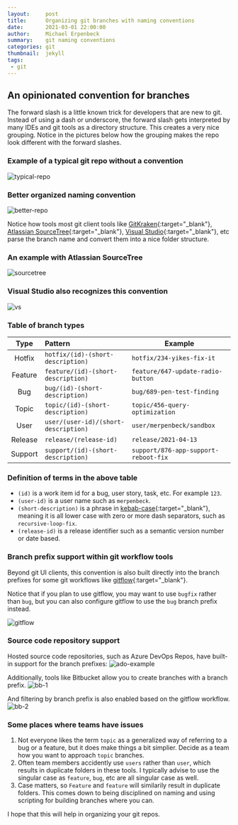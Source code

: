 ```yaml
---
layout:     post
title:      Organizing git branches with naming conventions
date:       2021-03-01 22:00:00
author:     Michael Erpenbeck
summary:    git naming conventions
categories: git
thumbnail:  jekyll
tags:
 - git
---
```


## An opinionated convention for branches

The forward slash is a little known trick for developers that are new to git.  Instead of using a dash or underscore, the forward slash gets interpreted by many IDEs and git tools as a directory structure.  This creates a very nice grouping.  Notice in the pictures below how the grouping makes the repo look different with the forward slashes.

### Example of a typical git repo without a convention

![typical-repo](/assets/2021-03-01-git-naming-conventions/typical-repo.png)

### Better organized naming convention

![better-repo](/assets/2021-03-01-git-naming-conventions/better-repo.png)

Notice how tools most git client tools like [GitKraken](https://www.gitkraken.com/){:target="_blank"}, [Atlassian SourceTree](https://www.sourcetreeapp.com/){:target="_blank"}, [Visual Studio](https://visualstudio.microsoft.com/){:target="_blank"}, etc parse the branch name and convert them into a nice folder structure.

### An example with Atlassian SourceTree

![sourcetree](/assets/2021-03-01-git-naming-conventions/sourcetree.png)

### Visual Studio also recognizes this convention

![vs](/assets/2021-03-01-git-naming-conventions/visual-studio.png)

### Table of branch types

| Type | Pattern | Example |
|:-:|:--|--|
| Hotfix | `hotfix/(id)-(short-description)` | `hotfix/234-yikes-fix-it` |
| Feature | `feature/(id)-(short-description)` | `feature/647-update-radio-button` |
| Bug | `bug/(id)-(short-description)` | `bug/689-pen-test-finding` |
| Topic | `topic/(id)-(short-description)` | `topic/456-query-optimization` |
| User | `user/(user-id)/(short-description)` | `user/merpenbeck/sandbox` |
| Release | `release/(release-id)` | `release/2021-04-13`|
| Support | `support/(id)-(short-description)` | `support/876-app-support-reboot-fix`|

### Definition of terms in the above table

- `(id)` is a work item id for a bug, user story, task, etc. For example `123`.
- `(user-id)` is a user name such as `merpenbeck`.
- `(short-description)` is a phrase in [kebab-case](https://betterprogramming.pub/string-case-styles-camel-pascal-snake-and-kebab-case-981407998841){:target="_blank"}, meaning it is all lower case with zero or more dash separators, such as `recursive-loop-fix`.
- `(release-id)` is a release identifier such as a semantic version number or date based.

### Branch prefix support within git workflow tools

Beyond git UI clients, this convention is also built directly into the branch prefixes for some git workflows like [gitflow](https://www.atlassian.com/git/tutorials/comparing-workflows/gitflow-workflow){:target="_blank"}.

Notice that if you plan to use gitflow, you may want to use `bugfix` rather than `bug`, but you can also configure gitflow to use the `bug` branch prefix instead.

![gitflow](/assets/2021-03-01-git-naming-conventions/gitflow.png)

### Source code repository support

Hosted source code repositories, such as Azure DevOps Repos, have built-in support for the branch prefixes:
![ado-example](/assets/2021-03-01-git-naming-conventions/ado-example.png)

Additionally, tools like Bitbucket allow you to create branches with a branch prefix.
![bb-1](/assets/2021-03-01-git-naming-conventions/bb-1.png)

And filtering by branch prefix is also enabled based on the gitflow workflow.
![bb-2](/assets/2021-03-01-git-naming-conventions/bb-2.png)

### Some places where teams have issues

1. Not everyone likes the term `topic` as a generalized way of referring to a bug or a feature, but it does make things a bit simplier.  Decide as a team how you want to approach `topic` branches.
2. Often team members accidently use `users` rather than `user`, which results in duplicate folders in these tools.  I typically advise to use the singular case as `feature`, `bug`, etc are all singular case as well.
3. Case matters, so `Feature` and `feature` will similarily result in duplicate folders.  This comes down to being disciplined on naming and using scripting for building branches where you can.

I hope that this will help in organizing your git repos.
